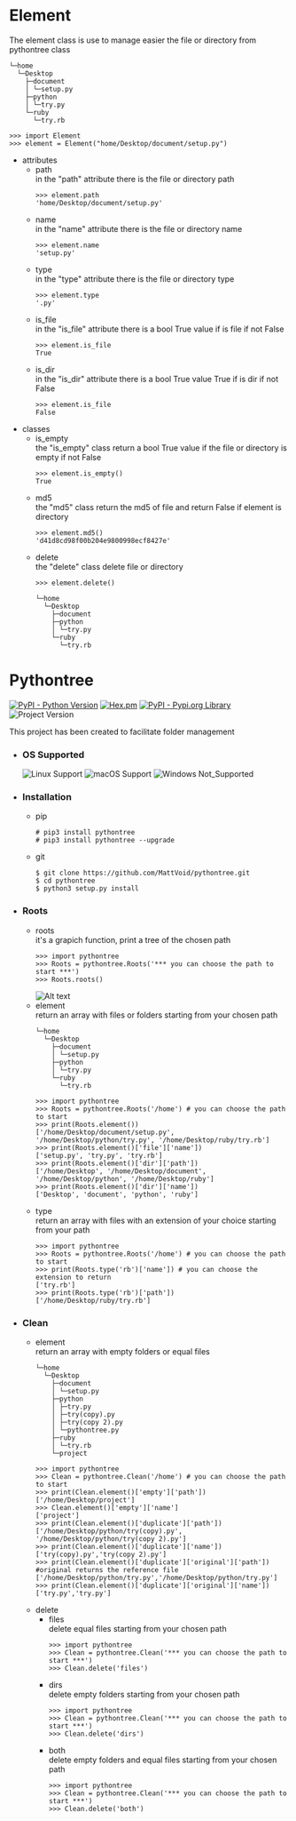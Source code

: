 # Element #
The element class is use to manage easier the file or directory from pythontree class
```
└─home
  └─Desktop
    ├─document
    │ └─setup.py
    ├─python
    │ └─try.py
    └─ruby
      └─try.rb
```
```
>>> import Element
>>> element = Element("home/Desktop/document/setup.py")
```
* attributes
	* path </br>
		in the "path" attribute there is the file or directory path
		```
		>>> element.path
		'home/Desktop/document/setup.py'
		```
	* name </br>
		in the "name" attribute there is the file or directory name
		```
		>>> element.name
		'setup.py'
		```
	* type </br>
		in the "type" attribute there is the file or directory type
		```
		>>> element.type
		'.py'
		```
	* is_file </br>
		in the "is_file" attribute there is a bool True value if is file if not False
		```
		>>> element.is_file
		True
		```
	* is_dir </br>
		in the "is_dir" attribute there is a bool True value True if is dir if not False
		```
		>>> element.is_file
		False
		```
* classes
	* is_empty </br>
		the "is_empty" class return a bool True value if the file or directory is empty if not False
		```
		>>> element.is_empty()
		True
		```
	* md5 </br>
		the "md5" class return the md5 of file and return False if element is directory
		```
		>>> element.md5()
		'd41d8cd98f00b204e9800998ecf8427e'
		```
	* delete </br>
		the "delete" class delete file or directory
		```
		>>> element.delete()
		```
		```
		└─home
		  └─Desktop
		    ├─document
		    ├─python
		    │ └─try.py
		    └─ruby
		      └─try.rb
		```

# Pythontree

[![PyPI - Python Version](https://img.shields.io/badge/Python->=_3.4-blue.svg)](https://www.python.org/)
[![Hex.pm](https://img.shields.io/badge/license-Apache_2.0-blue.svg)](https://github.com/MattVoid/pythontree/blob/master/LICENSE.md)
[![PyPI - Pypi.org Library](https://img.shields.io/badge/pypi-pythontree-brightgreen.svg)](https://pypi.org/search/?q=pythontree)
![Project Version](https://img.shields.io/badge/version-1.5.5-lightgrey.svg)


This project has been created to facilitate folder management

* ### OS Supported ###

	![Linux Support](https://img.shields.io/badge/Linux-Support-brightgreen.svg)
	![macOS Support](https://img.shields.io/badge/macOS-Support-brightgreen.svg)
	![Windows Not_Supported](https://img.shields.io/badge/Windows-Not_Supported-red.svg)

* ### Installation ###
	* pip
		```
		# pip3 install pythontree
		# pip3 install pythontree --upgrade
		```
	* git
		```
		$ git clone https://github.com/MattVoid/pythontree.git
		$ cd pythontree
		$ python3 setup.py install
		```
* ### Roots ###
	* roots </br>
		it's a grapich function, print a tree of the chosen path
		```
		>>> import pythontree
		>>> Roots = pythontree.Roots('*** you can choose the path to start ***')
		>>> Roots.roots()
		```
		![Alt text](https://raw.githubusercontent.com/MattVoid/pythontree/master/img/roots.jpg?raw=true)
	* element </br>
		return an array with files or folders starting from your chosen path
		```
		└─home
		  └─Desktop
		    ├─document
		    │ └─setup.py
		    ├─python
		    │ └─try.py
		    └─ruby
		      └─try.rb
		```
		```
		>>> import pythontree
		>>> Roots = pythontree.Roots('/home') # you can choose the path to start
		>>> print(Roots.element())
		['/home/Desktop/document/setup.py', '/home/Desktop/python/try.py', '/home/Desktop/ruby/try.rb']
		>>> print(Roots.element()['file']['name'])
		['setup.py', 'try.py', 'try.rb']
		>>> print(Roots.element()['dir']['path'])
		['/home/Desktop', '/home/Desktop/document', '/home/Desktop/python', '/home/Desktop/ruby']
		>>> print(Roots.element()['dir']['name'])
		['Desktop', 'document', 'python', 'ruby']
		```
	* type </br>
		return an array with files with an extension of your choice starting from your path
		```
		>>> import pythontree
		>>> Roots = pythontree.Roots('/home') # you can choose the path to start
		>>> print(Roots.type('rb')['name']) # you can choose the extension to return
		['try.rb']
		>>> print(Roots.type('rb')['path'])
		['/home/Desktop/ruby/try.rb']
		```
* ### Clean ###
  	* element </br>
		return an array with empty folders or equal files
		```
		└─home
		  └─Desktop
		    ├─document
		    │ └─setup.py
		    ├─python
		    │ ├─try.py
		    │ ├─try(copy).py
		    │ ├─try(copy 2).py
		    │ └─pythontree.py
		    ├─ruby
		    │ └─try.rb
		    └─project
		```
		```
		>>> import pythontree
		>>> Clean = pythontree.Clean('/home') # you can choose the path to start
		>>> print(Clean.element()['empty']['path'])
		['/home/Desktop/project']
		>>> Clean.element()['empty']['name']
		['project']
		>>> print(Clean.element()['duplicate']['path'])
		['/home/Desktop/python/try(copy).py', '/home/Desktop/python/try(copy 2).py']
		>>> print(Clean.element()['duplicate']['name'])
		['try(copy).py','try(copy 2).py']
		>>> print(Clean.element()['duplicate']['original']['path']) #original returns the reference file
		['/home/Desktop/python/try.py','/home/Desktop/python/try.py']
		>>> print(Clean.element()['duplicate']['original']['name'])
		['try.py','try.py']
		```
	* delete
		* files </br>
			delete equal files starting from your chosen path
			```
			>>> import pythontree
			>>> Clean = pythontree.Clean('*** you can choose the path to start ***')
			>>> Clean.delete('files')
			```
		* dirs </br>
			delete empty folders starting from your chosen path
			```
			>>> import pythontree
			>>> Clean = pythontree.Clean('*** you can choose the path to start ***')
			>>> Clean.delete('dirs')
			```
		* both </br>
			delete empty folders and equal files starting from your chosen path
			```
			>>> import pythontree
			>>> Clean = pythontree.Clean('*** you can choose the path to start ***')
			>>> Clean.delete('both')
			```
